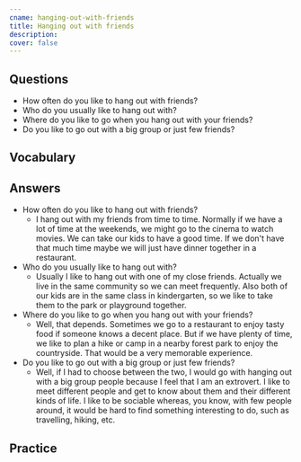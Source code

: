 ```yaml
---
cname: hanging-out-with-friends
title: Hanging out with friends
description: 
cover: false
---
```

<banner></banner>

## Questions

- How often do you like to hang out with friends?
- Who do you usually like to hang out with?
- Where do you like to go when you hang out with your friends?
- Do you like to go out with a big group or just few friends?

## Vocabulary

<vocab-list>

<!-- blank -->

</vocab-list>

## Answers

- How often do you like to hang out with friends?
  - I hang out with my friends from time to time. Normally if we have a lot of time at the weekends, we might go to the cinema to watch movies. We can take our kids to have a good time. If we don&#39;t have that much time maybe we will just have dinner together in a restaurant.
- Who do you usually like to hang out with?
  - Usually I like to hang out with one of my close friends. Actually we live in the same community so we can meet frequently. Also both of our kids are in the same class in kindergarten, so we like to take them to the park or playground together.
- Where do you like to go when you hang out with your friends?
  - Well, that depends. Sometimes we go to a restaurant to enjoy tasty food if someone knows a decent place. But if we have plenty of time, we like to plan a hike or camp in a nearby forest park to enjoy the countryside. That would be a very memorable experience.
- Do you like to go out with a big group or just few friends?
  - Well, if I had to choose between the two, I would go with hanging out with a big group people because I feel that I am an extrovert. I like to meet different people and get to know about them and their different kinds of life. I like to be sociable whereas, you know, with few people around, it would be hard to find something interesting to do, such as travelling, hiking, etc.

## Practice

<qrfooter></qrfooter>
